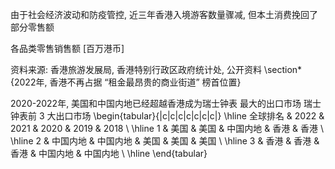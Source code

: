 由于社会经济波动和防疫管控, 近三年香港入境游客数量骤减, 但本土消费挽回了部分零售额

各品类零售销售额 [百万港币]

资料来源: 香港旅游发展局, 香港特别行政区政府统计处, 公开资料
\section*{2022年, 香港不再占据 “租金最昂贵的商业街道” 榜首位置}

2020-2022年, 美国和中国内地已经超越香港成为瑞士钟表 最大的出口市场
瑞士钟表前 3 大出口市场
\begin{tabular}{|c|c|c|c|c|c|c|}
\hline 全球排名 & 2022 & 2021 & 2020 & 2019 & 2018 \\
\hline 1 & 美国 & 美国 & 中国内地 & 香港 & 香港 \\
\hline 2 & 中国内地 & 中国内地 & 美国 & 美国 & 美国 \\
\hline 3 & 香港 & 香港 & 香港 & 中国内地 & 中国内地 \\
\hline
\end{tabular}